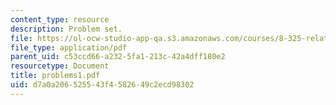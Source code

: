 ```yaml
---
content_type: resource
description: Problem set.
file: https://ol-ocw-studio-app-qa.s3.amazonaws.com/courses/8-325-relativistic-quantum-field-theory-iii-spring-2003/d7a0a206525543f4582649c2ecd98302_problems1.pdf
file_type: application/pdf
parent_uid: c53ccd66-a232-5fa1-213c-42a4dff180e2
resourcetype: Document
title: problems1.pdf
uid: d7a0a206-5255-43f4-5826-49c2ecd98302
---
```

